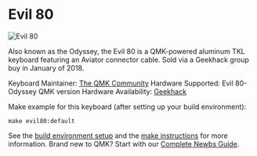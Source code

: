 # Evil 80

![Evil 80](https://i.imgur.com/f5dKuML.jpg)

Also known as the Odyssey, the Evil 80 is a QMK-powered aluminum TKL keyboard featuring an Aviator connector cable. Sold via a Geekhack group buy in January of 2018.

Keyboard Maintainer: [The QMK Community](https://github.com/qmk)
Hardware Supported: Evil 80-Odyssey QMK version
Hardware Availability: [Geekhack](https://geekhack.org/index.php?topic=93434.0)

Make example for this keyboard (after setting up your build environment):

    make evil80:default

See the [build environment setup](https://docs.qmk.fm/#/getting_started_build_tools) and the [make instructions](https://docs.qmk.fm/#/getting_started_make_guide) for more information. Brand new to QMK? Start with our [Complete Newbs Guide](https://docs.qmk.fm/#/newbs).
